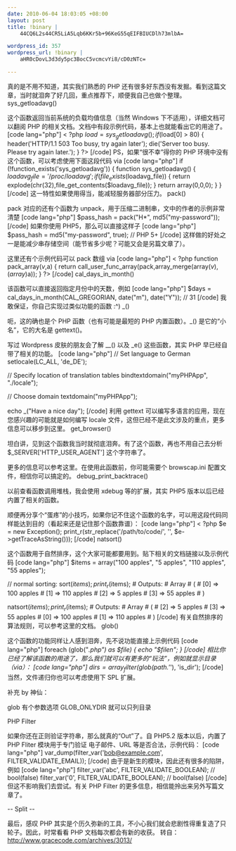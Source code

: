 ```yaml
--- 
date: 2010-06-04 18:03:05 +08:00
layout: post
title: !binary |
    44CQ6L2s44CR5LiA5Lqb6KKr5b+96KeG55qEIFBIUCDlh73mlbA=

wordpress_id: 357
wordpress_url: !binary |
    aHR0cDovL3d3dy5pc3BocC5vcmcvYi8/cD0zNTc=

---
```

真的是不用不知道，其实我们熟悉的 PHP 还有很多好东西没有发掘。看到这篇文章，当时就泪奔了好几回，重点推荐下，顺便我自己也做个整理。
sys_getloadavg()

这个函数返回当前系统的负载均值信息（当然 Windows 下不适用），详细文档可以翻阅 PHP 的相关文档。文档中有段示例代码，基本上也就能看出它的用途了。
[code lang="php"]
< ?php
$load = sys_getloadavg();
if ($load[0] > 80) {
    header('HTTP/1.1 503 Too busy, try again later');
    die('Server too busy. Please try again later.');
}
?>
[/code]
PS，如果“很不幸”得你的 PHP 环境中没有这个函数，可以考虑使用下面这段代码 via
[code lang="php"]
if (!function_exists('sys_getloadavg')) {
    function sys_getloadavg()
    {
        $loadavg_file = '/proc/loadavg';
        if (file_exists($loadavg_file)) {
            return explode(chr(32),file_get_contents($loadavg_file));
        }
        return array(0,0,0);
    }
}
[/code]
这一特性如果使用得当，能减轻服务器部分压力。
pack()

pack 对应的还有个函数为 unpack，用于压缩二进制串，文中的作者的示例非常清楚
[code lang="php"]
$pass_hash = pack("H*", md5("my-password"));
[/code]
如果你使用 PHP5，那么可以直接这样子
[code lang="php"]
$pass_hash = md5("my-password", true); // PHP 5+
[/code]
这样做的好处之一是能减少串存储空间（能节省多少呢？可能又会是另篇文章了）。

这里还有个示例代码可以 pack 数组 via
[code lang="php"]
< ?php
function pack_array($v,$a) {
 return call_user_func_array(pack,array_merge(array($v),(array)$a));
}
?>
[/code]
cal_days_in_month()

该函数可以直接返回指定月份中的天数，例如
[code lang="php"]
$days = cal_days_in_month(CAL_GREGORIAN, date("m"), date("Y")); // 31
[/code]
我敢保证，你自己实现过类似功能的函数 :^)
_()

呃，这的确也是个 PHP 函数（也有可能是最短的 PHP 内置函数）。_() 是它的“小名”，它的大名是 gettext()。

写过 Wordpress 皮肤的朋友会了解 __() 以及 _e() 这些函数，其实 PHP 早已经自带了相关的功能。
[code lang="php"]
// Set language to German
setlocale(LC_ALL, 'de_DE');

// Specify location of translation tables
bindtextdomain("myPHPApp", "./locale");

// Choose domain
textdomain("myPHPApp");

echo _("Have a nice day");
[/code]
利用 gettext 可以编写多语言的应用，现在您感兴趣的可能就是如何编写 locale 文件，这但已经不是此文涉及的重点，更多信息可以移步到这里。
get_browser()

坦白讲，见到这个函数我当时就彻底泪奔。有了这个函数，再也不用自己去分析 $_SERVER['HTTP_USER_AGENT'] 这个字符串了。

更多的信息可以参考这里。在使用此函数前，你可能需要个 browscap.ini 配置文件，相信你可以搞定的。
debug_print_backtrace()

以前查看函数调用堆栈，我会使用 xdebug 等的扩展，其实 PHP5 版本以后已经内置了相关的函数。

顺便再分享个“蛋疼”的小技巧，如果你记不住这个函数的名字，可以用这段代码同样能达到目的（看起来还是记住那个函数靠谱）：
[code lang="php"]
< ?php
$e = new Exception();
print_r(str_replace('/path/to/code/', '', $e->getTraceAsString()));
[/code]
natsort()

这个函数用于自然排序，这个大家可能都要用到。贴下相关的文档链接以及示例代码
[code lang="php"]
$items = array("100 apples", "5 apples", "110 apples", "55 apples");

// normal sorting:
sort($items);
print_r($items);
    # Outputs:
    # Array
    # (
    #     [0] => 100 apples
    #     [1] => 110 apples
    #     [2] => 5 apples
    #     [3] => 55 apples
    # )

natsort($items);
print_r($items);
    # Outputs:
    # Array
    # (
    #     [2] => 5 apples
    #     [3] => 55 apples
    #     [0] => 100 apples
    #     [1] => 110 apples
    # )
[/code]
有关自然排序的算法规则，可以参考这里的文档。
glob()

这个函数的功能同样让人感到泪奔，先不说功能直接上示例代码
[code lang="php"]
foreach (glob("*.php") as $file) {
    echo "$filen";
}
[/code]
相比你已经了解该函数的用途了，那么我们就可以有更多的“玩法”，例如就显示目录（via）：
[code lang="php"]
$dirs = array_filter(glob($path.'*'), 'is_dir');
[/code]
当然，文件递归你也可以考虑使用下 SPL 扩展。

补充 by 神仙：

glob 有个参数选项 GLOB_ONLYDIR 就可以只列目录

PHP Filter

如果你还在正则验证字符串，那么就真的“Out”了。自 PHP5.2 版本以后，内置了 PHP Fliter 模块用于专门验证 电子邮件、URL 等是否合法，示例代码：
[code lang="php"]
var_dump(filter_var('bob@example.com', FILTER_VALIDATE_EMAIL));
[/code]
由于是新生的模块，因此还有很多的陷阱，例如
[code lang="php"]
filter_var('abc', FILTER_VALIDATE_BOOLEAN); // bool(false)
filter_var('0', FILTER_VALIDATE_BOOLEAN);   // bool(false)
[/code]
但这不影响我们去尝试。有关 PHP Filter 的更多信息，相信能拎出来另外写篇文章了。

-- Split --

最后，感叹 PHP 其实是个历久弥新的工具，不小心我们就会悲剧性得重复造了只轮子。因此，时常看看 PHP 文档每次都会有新的收获。
转自：http://www.gracecode.com/archives/3013/

